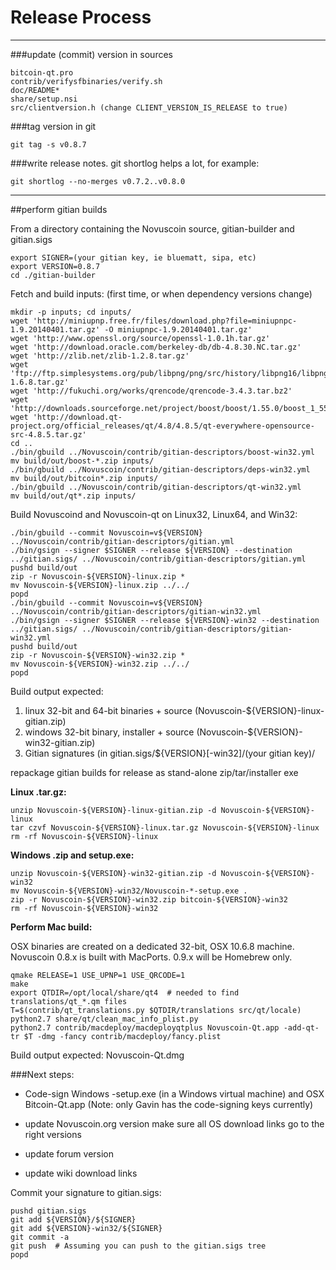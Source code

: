Release Process
====================

* * *

###update (commit) version in sources


	bitcoin-qt.pro
	contrib/verifysfbinaries/verify.sh
	doc/README*
	share/setup.nsi
	src/clientversion.h (change CLIENT_VERSION_IS_RELEASE to true)

###tag version in git

	git tag -s v0.8.7

###write release notes. git shortlog helps a lot, for example:

	git shortlog --no-merges v0.7.2..v0.8.0

* * *

##perform gitian builds

 From a directory containing the Novuscoin source, gitian-builder and gitian.sigs
  
	export SIGNER=(your gitian key, ie bluematt, sipa, etc)
	export VERSION=0.8.7
	cd ./gitian-builder

 Fetch and build inputs: (first time, or when dependency versions change)

	mkdir -p inputs; cd inputs/
	wget 'http://miniupnp.free.fr/files/download.php?file=miniupnpc-1.9.20140401.tar.gz' -O miniupnpc-1.9.20140401.tar.gz'
	wget 'http://www.openssl.org/source/openssl-1.0.1h.tar.gz'
	wget 'http://download.oracle.com/berkeley-db/db-4.8.30.NC.tar.gz'
	wget 'http://zlib.net/zlib-1.2.8.tar.gz'
	wget 'ftp://ftp.simplesystems.org/pub/libpng/png/src/history/libpng16/libpng-1.6.8.tar.gz'
	wget 'http://fukuchi.org/works/qrencode/qrencode-3.4.3.tar.bz2'
	wget 'http://downloads.sourceforge.net/project/boost/boost/1.55.0/boost_1_55_0.tar.bz2'
	wget 'http://download.qt-project.org/official_releases/qt/4.8/4.8.5/qt-everywhere-opensource-src-4.8.5.tar.gz'
	cd ..
	./bin/gbuild ../Novuscoin/contrib/gitian-descriptors/boost-win32.yml
	mv build/out/boost-*.zip inputs/
	./bin/gbuild ../Novuscoin/contrib/gitian-descriptors/deps-win32.yml
	mv build/out/bitcoin*.zip inputs/
	./bin/gbuild ../Novuscoin/contrib/gitian-descriptors/qt-win32.yml
	mv build/out/qt*.zip inputs/

 Build Novuscoind and Novuscoin-qt on Linux32, Linux64, and Win32:
  
	./bin/gbuild --commit Novuscoin=v${VERSION} ../Novuscoin/contrib/gitian-descriptors/gitian.yml
	./bin/gsign --signer $SIGNER --release ${VERSION} --destination ../gitian.sigs/ ../Novuscoin/contrib/gitian-descriptors/gitian.yml
	pushd build/out
	zip -r Novuscoin-${VERSION}-linux.zip *
	mv Novuscoin-${VERSION}-linux.zip ../../
	popd
	./bin/gbuild --commit Novuscoin=v${VERSION} ../Novuscoin/contrib/gitian-descriptors/gitian-win32.yml
	./bin/gsign --signer $SIGNER --release ${VERSION}-win32 --destination ../gitian.sigs/ ../Novuscoin/contrib/gitian-descriptors/gitian-win32.yml
	pushd build/out
	zip -r Novuscoin-${VERSION}-win32.zip *
	mv Novuscoin-${VERSION}-win32.zip ../../
	popd

  Build output expected:

  1. linux 32-bit and 64-bit binaries + source (Novuscoin-${VERSION}-linux-gitian.zip)
  2. windows 32-bit binary, installer + source (Novuscoin-${VERSION}-win32-gitian.zip)
  3. Gitian signatures (in gitian.sigs/${VERSION}[-win32]/(your gitian key)/

repackage gitian builds for release as stand-alone zip/tar/installer exe

**Linux .tar.gz:**

	unzip Novuscoin-${VERSION}-linux-gitian.zip -d Novuscoin-${VERSION}-linux
	tar czvf Novuscoin-${VERSION}-linux.tar.gz Novuscoin-${VERSION}-linux
	rm -rf Novuscoin-${VERSION}-linux

**Windows .zip and setup.exe:**

	unzip Novuscoin-${VERSION}-win32-gitian.zip -d Novuscoin-${VERSION}-win32
	mv Novuscoin-${VERSION}-win32/Novuscoin-*-setup.exe .
	zip -r Novuscoin-${VERSION}-win32.zip bitcoin-${VERSION}-win32
	rm -rf Novuscoin-${VERSION}-win32

**Perform Mac build:**

  OSX binaries are created on a dedicated 32-bit, OSX 10.6.8 machine.
  Novuscoin 0.8.x is built with MacPorts.  0.9.x will be Homebrew only.

	qmake RELEASE=1 USE_UPNP=1 USE_QRCODE=1
	make
	export QTDIR=/opt/local/share/qt4  # needed to find translations/qt_*.qm files
	T=$(contrib/qt_translations.py $QTDIR/translations src/qt/locale)
	python2.7 share/qt/clean_mac_info_plist.py
	python2.7 contrib/macdeploy/macdeployqtplus Novuscoin-Qt.app -add-qt-tr $T -dmg -fancy contrib/macdeploy/fancy.plist

 Build output expected: Novuscoin-Qt.dmg

###Next steps:

* Code-sign Windows -setup.exe (in a Windows virtual machine) and
  OSX Bitcoin-Qt.app (Note: only Gavin has the code-signing keys currently)

* update Novuscoin.org version
  make sure all OS download links go to the right versions

* update forum version

* update wiki download links

Commit your signature to gitian.sigs:

	pushd gitian.sigs
	git add ${VERSION}/${SIGNER}
	git add ${VERSION}-win32/${SIGNER}
	git commit -a
	git push  # Assuming you can push to the gitian.sigs tree
	popd

